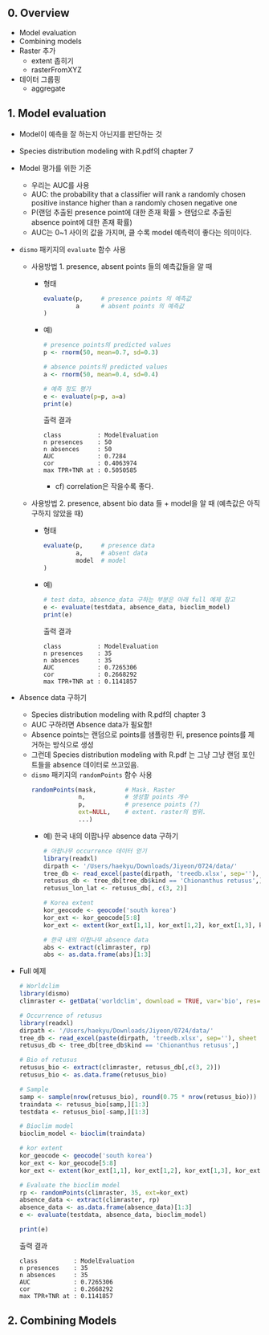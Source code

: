 ## 0. Overview
- Model evaluation
- Combining models
- Raster 추가
    - extent 좁히기
    - rasterFromXYZ
- 데이터 그룹핑
    - aggregate

## 1. Model evaluation
- Model이 예측을 잘 하는지 아닌지를 판단하는 것
- Species distribution modeling with R.pdf의 chapter 7
- Model 평가를 위한 기준
    - 우리는 AUC를 사용
    - AUC: the probability that a classifier will rank a randomly chosen positive instance higher than a randomly chosen negative one
    - P(랜덤 추출된 presence point에 대한 존재 확률 > 랜덤으로 추출된 absence point에 대한 존재 확률)
    - AUC는 0~1 사이의 값을 가지며, 클 수록 model 예측력이 좋다는 의미이다.
- `dismo` 패키지의 `evaluate` 함수 사용
    - 사용방법 1. presence, absent points 들의 예측값들을 알 때
        - 형태
            ```R
            evaluate(p,     # presence points 의 예측값
                     a      # absent points 의 예측값
            )
            ```
        - 예)
            ```R
            # presence points의 predicted values
            p <- rnorm(50, mean=0.7, sd=0.3)

            # absence points의 predicted values
            a <- rnorm(50, mean=0.4, sd=0.4)

            # 예측 정도 평가
            e <- evaluate(p=p, a=a)
            print(e)
            ```
            출력 결과
            ```
            class          : ModelEvaluation 
            n presences    : 50 
            n absences     : 50 
            AUC            : 0.7284 
            cor            : 0.4063974 
            max TPR+TNR at : 0.5050585 
            ```
            - cf) correlation은 작을수록 좋다.

    - 사용방법 2. presence, absent bio data 들 + model을 알 때 (예측값은 아직 구하지 않았을 때)
        - 형태 
            ```R
            evaluate(p,     # presence data
                     a,     # absent data
                     model  # model 
            )
            ```
        - 예)
            ```R
            # test data, absence_data 구하는 부분은 아래 full 예제 참고
            e <- evaluate(testdata, absence_data, bioclim_model)
            print(e)
            ```
            출력 결과
            ```
            class          : ModelEvaluation 
            n presences    : 35 
            n absences     : 35 
            AUC            : 0.7265306 
            cor            : 0.2668292 
            max TPR+TNR at : 0.1141857
            ```

- Absence data 구하기
    - Species distribution modeling with R.pdf의 chapter 3
    - AUC 구하려면 Absence data가 필요함!
    - Absence points는 랜덤으로 points를 샘플링한 뒤, presence points를 제거하는 방식으로 생성
    - 그런데 Species distribution modeling with R.pdf 는 그냥 그냥 랜덤 포인트들을 absence 데이터로 쓰고있음.
    - `dismo` 패키지의 `randomPoints` 함수 사용
        ```R
        randomPoints(mask,        # Mask. Raster
                     n,           # 생성할 points 개수
                     p,           # presence points (?)
                     ext=NULL,    # extent. raster의 범위.
                     ...)

        ```
        - 예) 한국 내의 이팝나무 absence data 구하기
            ```R
            # 아팝나무 occurrence 데이터 얻기
            library(readxl)
            dirpath <- '/Users/haekyu/Downloads/Jiyeon/0724/data/'
            tree_db <- read_excel(paste(dirpath, 'treedb.xlsx', sep=''), sheet = 2)
            retusus_db <- tree_db[tree_db$kind == 'Chionanthus retusus',]
            retusus_lon_lat <- retusus_db[, c(3, 2)]

            # Korea extent
            kor_geocode <- geocode('south korea')
            kor_ext <- kor_geocode[5:8]
            kor_ext <- extent(kor_ext[1,1], kor_ext[1,2], kor_ext[1,3], kor_ext[1,4])

            # 한국 내의 이팝나무 absence data
            abs <- extract(climraster, rp)
            abs <- as.data.frame(abs)[1:3]

            ```
- Full 예제
    ```R
    # Worldclim
    library(dismo)
    climraster <- getData('worldclim', download = TRUE, var='bio', res=10)

    # Occurrence of retusus
    library(readxl)
    dirpath <- '/Users/haekyu/Downloads/Jiyeon/0724/data/'
    tree_db <- read_excel(paste(dirpath, 'treedb.xlsx', sep=''), sheet = 2)
    retusus_db <- tree_db[tree_db$kind == 'Chionanthus retusus',]

    # Bio of retusus
    retusus_bio <- extract(climraster, retusus_db[,c(3, 2)])
    retusus_bio <- as.data.frame(retusus_bio)

    # Sample
    samp <- sample(nrow(retusus_bio), round(0.75 * nrow(retusus_bio)))
    traindata <- retusus_bio[samp,][1:3]
    testdata <- retusus_bio[-samp,][1:3]

    # Bioclim model
    bioclim_model <- bioclim(traindata)

    # kor extent
    kor_geocode <- geocode('south korea')
    kor_ext <- kor_geocode[5:8]
    kor_ext <- extent(kor_ext[1,1], kor_ext[1,2], kor_ext[1,3], kor_ext[1,4])

    # Evaluate the bioclim model
    rp <- randomPoints(climraster, 35, ext=kor_ext)
    absence_data <- extract(climraster, rp)
    absence_data <- as.data.frame(absence_data)[1:3]
    e <- evaluate(testdata, absence_data, bioclim_model)

    print(e)
    ```
    출력 결과
    ```
    class          : ModelEvaluation 
    n presences    : 35 
    n absences     : 35 
    AUC            : 0.7265306 
    cor            : 0.2668292 
    max TPR+TNR at : 0.1141857
    ```

## 2. Combining Models












